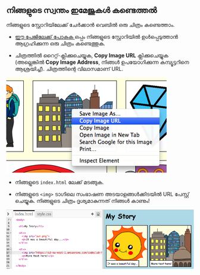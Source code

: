 ## നിങ്ങളുടെ സ്വന്തം ഇമേജുകൾ കണ്ടെത്തൽ

നിങ്ങളുടെ സ്റ്റോറിയിലേക്ക് ചേർക്കാൻ വെബിൽ ഒരു ചിത്രം കണ്ടെത്താം.

+ [ ഈ പേജിലേക്ക് പോകുക ](http://jumpto.cc/html-images) ഒപ്പം നിങ്ങളുടെ സ്റ്റോറിയിൽ ഉൾപ്പെടുത്താൻ ആഗ്രഹിക്കുന്ന ഒരു ചിത്രം കണ്ടെത്തുക.

+ ചിത്രത്തിൽ റൈറ്റ്-ക്ലിക്കുചെയ്യുക, **Copy Image URL** ക്ലിക്കുചെയ്യുക (അല്ലെങ്കിൽ **Copy Image Address**, നിങ്ങൾ ഉപയോഗിക്കുന്ന കമ്പ്യൂട്ടറിനെ ആശ്രയിച്ച്). ചിത്രത്തിന്റെ വിലാസമാണ് URL.

![സ്‌ക്രീൻഷോട്ട്](images/story-url.png)

+ നിങ്ങളുടെ `index.html` ലേക്ക് മടങ്ങുക.

+ നിങ്ങളുടെ `<img>` ടാഗിലെ സംഭാഷണ അടയാളങ്ങൾക്കിടയിൽ URL പേസ്റ്റ് ചെയ്യുക. നിങ്ങളുടെ ചിത്രം ദൃശ്യമാകുന്നത് നിങ്ങൾ കാണും!

![സ്‌ക്രീൻഷോട്ട്](images/story-image.png)